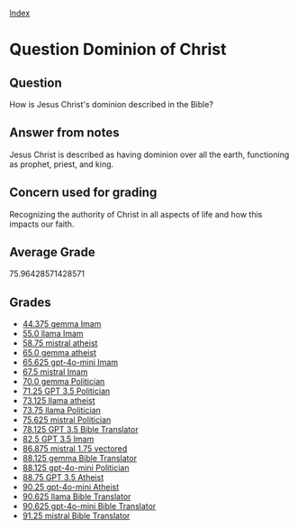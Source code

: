 
[Index](../../index.md)
# Question Dominion of Christ
## Question
How is Jesus Christ's dominion described in the Bible?

## Answer from notes
Jesus Christ is described as having dominion over all the earth, functioning as prophet, priest, and king.

## Concern used for grading
Recognizing the authority of Christ in all aspects of life and how this impacts our faith.

## Average Grade
75.96428571428571

## Grades
 * [44.375 gemma Imam](../answers/gemma_Imam/Dominion_of_Christ.md)
 * [55.0 llama Imam](../answers/llama_Imam/Dominion_of_Christ.md)
 * [58.75 mistral atheist](../answers/mistral_atheist/Dominion_of_Christ.md)
 * [65.0 gemma atheist](../answers/gemma_atheist/Dominion_of_Christ.md)
 * [65.625 gpt-4o-mini Imam](../answers/gpt-4o-mini_Imam/Dominion_of_Christ.md)
 * [67.5 mistral Imam](../answers/mistral_Imam/Dominion_of_Christ.md)
 * [70.0 gemma Politician](../answers/gemma_Politician/Dominion_of_Christ.md)
 * [71.25 GPT 3.5 Politician](../answers/GPT_3.5_Politician/Dominion_of_Christ.md)
 * [73.125 llama atheist](../answers/llama_atheist/Dominion_of_Christ.md)
 * [73.75 llama Politician](../answers/llama_Politician/Dominion_of_Christ.md)
 * [75.625 mistral Politician](../answers/mistral_Politician/Dominion_of_Christ.md)
 * [78.125 GPT 3.5 Bible Translator](../answers/GPT_3.5_Bible_Translator/Dominion_of_Christ.md)
 * [82.5 GPT 3.5 Imam](../answers/GPT_3.5_Imam/Dominion_of_Christ.md)
 * [86.875 mistral 1.75 vectored](../answers/mistral_1.75_vectored/Dominion_of_Christ.md)
 * [88.125 gemma Bible Translator](../answers/gemma_Bible_Translator/Dominion_of_Christ.md)
 * [88.125 gpt-4o-mini Politician](../answers/gpt-4o-mini_Politician/Dominion_of_Christ.md)
 * [88.75 GPT 3.5 Atheist](../answers/GPT_3.5_Atheist/Dominion_of_Christ.md)
 * [90.25 gpt-4o-mini Atheist](../answers/gpt-4o-mini_Atheist/Dominion_of_Christ.md)
 * [90.625 llama Bible Translator](../answers/llama_Bible_Translator/Dominion_of_Christ.md)
 * [90.625 gpt-4o-mini Bible Translator](../answers/gpt-4o-mini_Bible_Translator/Dominion_of_Christ.md)
 * [91.25 mistral Bible Translator](../answers/mistral_Bible_Translator/Dominion_of_Christ.md)
